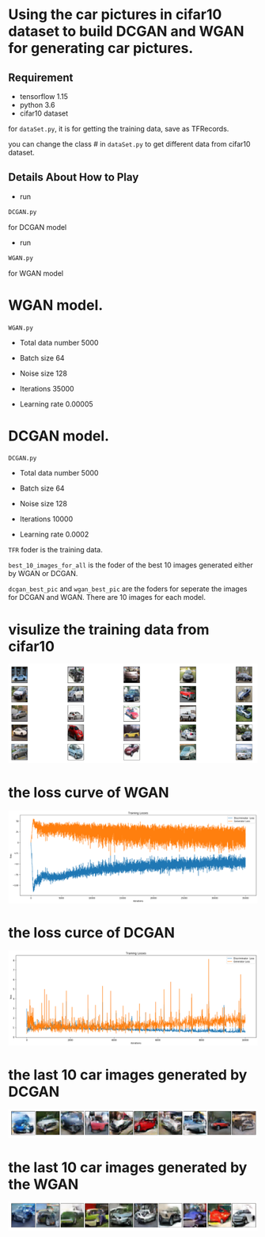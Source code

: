 # Using the car pictures in cifar10 dataset to build DCGAN and WGAN for generating car pictures.

[//]: # (Image References)

[image1]: ./pictures/carcifardata.png

[image2]: ./pictures/loss_wgan.png

[image3]: ./pictures/loss_dcgan.png

[image4]: ./pictures/dcgan_last.png

[image5]: ./pictures/wgan_last.png

## Requirement

* tensorflow 1.15
* python 3.6 
* cifar10 dataset

for `dataSet.py`, it is for getting the training data, save as TFRecords.

you can change the class # in `dataSet.py` to get different data from cifar10 dataset.

## Details About How to Play

* run

```sh
DCGAN.py
```
for DCGAN model


* run

```sh
WGAN.py
```
for WGAN model

# WGAN model.

`WGAN.py`

* Total data number 	5000

* Batch size	64

* Noise size	128

* Iterations	35000

* Learning rate	0.00005



# DCGAN model.

`DCGAN.py`

* Total data number 	5000

* Batch size	64

* Noise size	128

* Iterations	10000

* Learning rate	0.0002

 `TFR` foder is the training data.

`best_10_images_for_all` is the foder of the best 10 images generated either by WGAN or DCGAN.

`dcgan_best_pic` and `wgan_best_pic` are the foders for seperate the images for DCGAN and WGAN. There are 10 images for each model.

# visulize the training data from cifar10

![alt text][image1]

# the loss curve of WGAN

![alt text][image2]

# the loss curce of DCGAN 

![alt text][image3]

# the last 10 car images generated by DCGAN

![alt text][image4]

# the last 10 car images generated by the WGAN

![alt text][image5]

